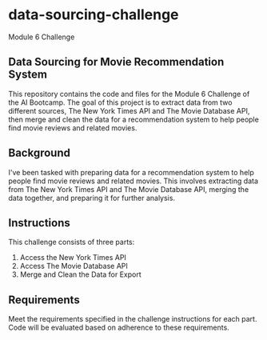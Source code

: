 # data-sourcing-challenge
Module 6 Challenge

## Data Sourcing for Movie Recommendation System

This repository contains the code and files for the Module 6 Challenge of the AI Bootcamp. The goal of this project is to extract data from two different sources, The New York Times API and The Movie Database API, then merge and clean the data for a recommendation system to help people find movie reviews and related movies.

## Background

I've been tasked with preparing data for a recommendation system to help people find movie reviews and related movies. This involves extracting data from The New York Times API and The Movie Database API, merging the data together, and preparing it for further analysis.

## Instructions

This challenge consists of three parts:

1. Access the New York Times API
2. Access The Movie Database API
3. Merge and Clean the Data for Export

## Requirements

Meet the requirements specified in the challenge instructions for each part. Code will be evaluated based on adherence to these requirements.
